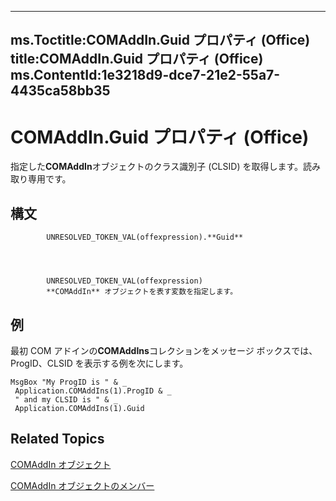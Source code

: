 

---
ms.Toctitle:COMAddIn.Guid プロパティ (Office)
title:COMAddIn.Guid プロパティ (Office)
ms.ContentId:1e3218d9-dce7-21e2-55a7-4435ca58bb35
---
# COMAddIn.Guid プロパティ (Office)




指定した**COMAddIn**オブジェクトのクラス識別子 (CLSID) を取得します。読み取り専用です。

## 構文

            UNRESOLVED_TOKEN_VAL(offexpression).**Guid**




            UNRESOLVED_TOKEN_VAL(offexpression)
            **COMAddIn** オブジェクトを表す変数を指定します。



## 例
最初 COM アドインの**COMAddIns**コレクションをメッセージ ボックスでは、ProgID、CLSID を表示する例を次にします。

```sourcecode
MsgBox "My ProgID is " & _ 
 Application.COMAddIns(1).ProgID & _ 
 " and my CLSID is " & _ 
 Application.COMAddIns(1).Guid
```




## Related Topics

[COMAddIn オブジェクト](dcaa9f0c-20fb-9f53-5f74-9ec0b1cefeea.md)

[COMAddIn オブジェクトのメンバー](698d4d8e-6071-acd3-a39b-ab01fd878452.md)




